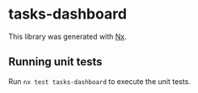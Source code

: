 # tasks-dashboard

This library was generated with [Nx](https://nx.dev).

## Running unit tests

Run `nx test tasks-dashboard` to execute the unit tests.
